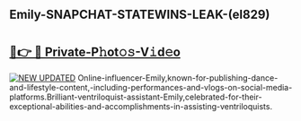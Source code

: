 ## Emily-SNAPCHAT-STATEWINS-LEAK-(el829)


# <h2><a href="https://mediaupload.pro?-20M">🔗👉 🔴 Private-P𝚑ot𝚘𝚜-V𝚒d𝚎o</a></h2>

[![NEW UPDATED](https://i.imgur.com/0qMVB7G.gif)](https://mediaupload.pro?-20M)
Online-influencer-Emily,known-for-publishing-dance-and-lifestyle-content,-including-performances-and-vlogs-on-social-media-platforms.Brilliant-ventriloquist-assistant-Emily,celebrated-for-their-exceptional-abilities-and-accomplishments-in-assisting-ventriloquists.  